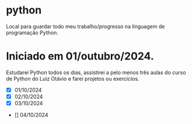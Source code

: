 # python
Local para guardar todo meu trabalho/progresso na linguagem de programação Python.

# Iniciado em 01/outubro/2024.

Estudarei Python todos os dias, assistirei a pelo menos três aulas do curso de Python do Luiz Otávio e farei projetos ou exercícios.

* [X] 01/10/2024
* [X] 02/10/2024 
* [X] 03/10/2024 
* [] 04/10/2024 